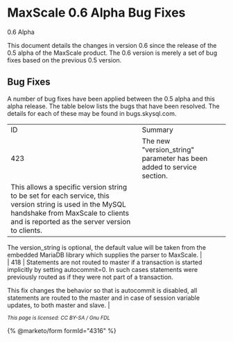 # MaxScale 0.6 Alpha Bug Fixes

0.6 Alpha

This document details the changes in version 0.6 since the release of the 0.5 alpha of the MaxScale product. The 0.6 version is merely a set of bug fixes based on the previous 0.5 version.

## Bug Fixes

A number of bug fixes have been applied between the 0.5 alpha and this alpha release. The table below lists the bugs that have been resolved. The details for each of these may be found in bugs.skysql.com.

|                                                                                                                                                                                                 |                                                                        |
| ----------------------------------------------------------------------------------------------------------------------------------------------------------------------------------------------- | ---------------------------------------------------------------------- |
| ID                                                                                                                                                                                              | Summary                                                                |
| 423                                                                                                                                                                                             | The new "version\_string" parameter has been added to service section. |
| This allows a specific version string to be set for each service, this version string is used in the MySQL handshake from MaxScale to clients and is reported as the server version to clients. |                                                                        |

The version\_string is optional, the default value will be taken from the embedded MariaDB library which supplies the parser to MaxScale. |\
\| 418 | Statements are not routed to master if a transaction is started implicitly by setting autocommit=0. In such cases statements were previously routed as if they were not part of a transaction.

This fix changes the behavior so that is autocommit is disabled, all statements are routed to the master and in case of session variable updates, to both master and slave. |

<sub>_This page is licensed: CC BY-SA / Gnu FDL_</sub>

{% @marketo/form formId="4316" %}
